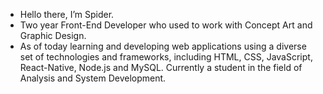 - Hello there, I’m Spider.
- Two year Front-End Developer who used to work with Concept Art and Graphic Design.
- As of today learning and developing web applications using a diverse set of technologies and frameworks, including HTML, CSS, JavaScript, React-Native, Node.js and MySQL. Currently a student in the field of Analysis and System Development.
